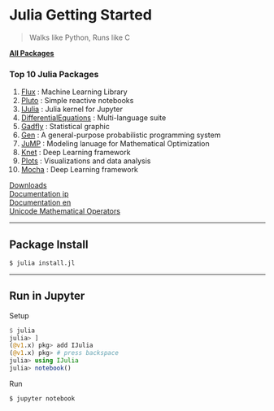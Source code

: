 # Julia Getting Started

> Walks like Python, Runs like C

**[All Packages](https://juliapackages.com/packages)**  

### Top 10 Julia Packages
1. [Flux](https://juliapackages.com/p/flu) : Machine Learning Library
2. [Pluto](https://juliapackages.com/p/pluto) : Simple reactive notebooks
3. [IJulia](https://juliapackages.com/p/ijulia) : Julia kernel for Jupyter
4. [DifferentialEquations](https://juliapackages.com/p/differentialequations) : Multi-language suite
5. [Gadfly](https://juliapackages.com/p/gadfly) : Statistical graphic
6. [Gen](https://juliapackages.com/p/gen) : A general-purpose probabilistic programming system
7. [JuMP](https://juliapackages.com/p/jump) : Modeling lanuage for Mathematical Optimization
8. [Knet](https://juliapackages.com/p/knet) : Deep Learning framework
9. [Plots](https://juliapackages.com/p/plots) : Visualizations and data analysis
10. [Mocha](https://juliapackages.com/p/mocha) : Deep Learning framework

[Downloads](https://julialang.org/downloads/)  
[Documentation jp](https://mnru.github.io/julia-doc-ja-v1.0/index.html)  
[Documentation en](https://docs.julialang.org/en/v1/)  
[Unicode Mathematical Operators](http://www.asahi-net.or.jp/~ax2s-kmtn/ref/unicode/u2200.html)

***

## Package Install

```bash
$ julia install.jl
```

***

## Run in Jupyter

Setup

```julia
$ julia
julia> ]
(@v1.x) pkg> add IJulia
(@v1.x) pkg> # press backspace
julia> using IJulia
julia> notebook()
```

Run

```
$ jupyter notebook
```
